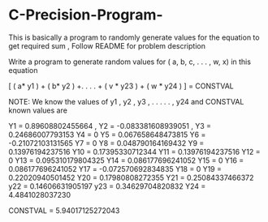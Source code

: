 # C-Precision-Program-
This is basically a program to randomly generate values for the equation to get required sum , Follow README for problem description

Write a program to generate random values for ( a, b, c, . . . , w, x) in this equation

[ ( a* y1 ) + ( b* y2 ) +. . . . + ( v * y23 ) + ( w * y24 ) ] = CONSTVAL

NOTE: We know the values of y1 , y2 , y3 , . . . . . , y24 and CONSTVAL
known values are

Y1   =  0.89608802455664  ,
Y2   = -0.083381608939051 ,
Y3   =  0.24686007793153 
Y4   =  0 
Y5   =  0.067658648473815 
Y6   = -0.21072103131565 
Y7   =  0 
Y8   =  0.048790164169432 
Y9   =  0.13976194237516 
Y10  =  0.17395330712344 
Y11  =  0.13976194237516 
Y12  =  0 
Y13  =  0.095310179804325 
Y14  =  0.086177696241052 
Y15  =  0
Y16  =  0.086177696241052 
Y17  = -0.072570692834835 
Y18  =  0 
Y19  =  0.22020940501452 
Y20  =  0.17980808272355 
Y21  =  0.25084337466372 
y22  =  0.14606631905197 
y23  =  0.34629704820832 
Y24  =  4.4841028037230

CONSTVAL  =  5.94017125272043
